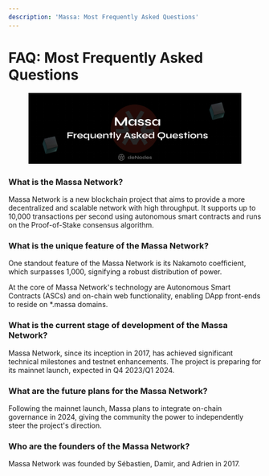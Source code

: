 ```yaml
---
description: 'Massa: Most Frequently Asked Questions'
---
```


# FAQ: Most Frequently Asked Questions

<figure><img src="../.gitbook/assets/Massa FAQ.png" alt=""><figcaption></figcaption></figure>

### What is the Massa Network?

Massa Network is a new blockchain project that aims to provide a more decentralized and scalable network with high throughput. It supports up to 10,000 transactions per second using autonomous smart contracts and runs on the Proof-of-Stake consensus algorithm.

### What is the unique feature of the Massa Network?

One standout feature of the Massa Network is its Nakamoto coefficient, which surpasses 1,000, signifying a robust distribution of power.

At the core of Massa Network's technology are Autonomous Smart Contracts (ASCs) and on-chain web functionality, enabling DApp front-ends to reside on \*.massa domains.

### What is the current stage of development of the Massa Network?

Massa Network, since its inception in 2017, has achieved significant technical milestones and testnet enhancements. The project is preparing for its mainnet launch, expected in Q4 2023/Q1 2024.

### What are the future plans for the Massa Network?

Following the mainnet launch, Massa plans to integrate on-chain governance in 2024, giving the community the power to independently steer the project's direction.

### Who are the founders of the Massa Network?

Massa Network was founded by Sébastien, Damir, and Adrien in 2017.
